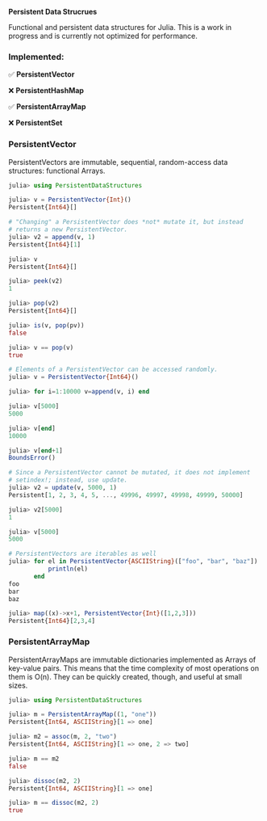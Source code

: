 **Persistent Data Strucrues**

Functional and persistent data structures for Julia. This is a work in
progress and is currently not optimized for performance.

### Implemented:

:white_check_mark: **PersistentVector**

:x: **PersistentHashMap**

:white_check_mark: **PersistentArrayMap**

:x: **PersistentSet**

### PersistentVector

PersistentVectors are immutable, sequential, random-access data
structures: functional Arrays.

```.jl
julia> using PersistentDataStructures

julia> v = PersistentVector{Int}()
Persistent{Int64}[]

# "Changing" a PersistentVector does *not* mutate it, but instead
# returns a new PersistentVector.
julia> v2 = append(v, 1)
Persistent{Int64}[1]

julia> v
Persistent{Int64}[]

julia> peek(v2)
1

julia> pop(v2)
Persistent{Int64}[]

julia> is(v, pop(pv))
false

julia> v == pop(v)
true

# Elements of a PersistentVector can be accessed randomly.
julia> v = PersistentVector{Int64}()

julia> for i=1:10000 v=append(v, i) end

julia> v[5000]
5000

julia> v[end]
10000

julia> v[end+1]
BoundsError()

# Since a PersistentVector cannot be mutated, it does not implement
# setindex!; instead, use update.
julia> v2 = update(v, 5000, 1)
Persistent[1, 2, 3, 4, 5, ..., 49996, 49997, 49998, 49999, 50000]

julia> v2[5000]
1

julia> v[5000]
5000

# PersistentVectors are iterables as well
julia> for el in PersistentVector{ASCIIString}(["foo", "bar", "baz"])
           println(el)
       end
foo
bar
baz

julia> map((x)->x+1, PersistentVector{Int}([1,2,3]))
Persistent{Int64}[2,3,4]
```

### PersistentArrayMap

PersistentArrayMaps are immutable dictionaries implemented as Arrays of
key-value pairs. This means that the time complexity of most operations
on them is O(n). They can be quickly created, though, and useful at
small sizes.

```.jl
julia> using PersistentDataStructures

julia> m = PersistentArrayMap((1, "one"))
Persistent{Int64, ASCIIString}[1 => one]

julia> m2 = assoc(m, 2, "two")
Persistent{Int64, ASCIIString}[1 => one, 2 => two]

julia> m == m2
false

julia> dissoc(m2, 2)
Persistent{Int64, ASCIIString}[1 => one]

julia> m == dissoc(m2, 2)
true
```
